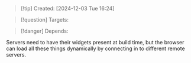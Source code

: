 
>[!tip] Created: [2024-12-03 Tue 16:24]

>[!question] Targets: 

>[!danger] Depends: 

Servers need to have their widgets present at build time, but the browser can load all these things dynamically by connecting in to different remote servers.